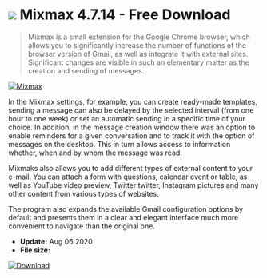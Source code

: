 # ![](https://cdn.softexe.net/static/icon/b/mixmax-8578.png) Mixmax 4.7.14 - Free Download

> Mixmax is a small extension for the Google Chrome browser, which allows you to significantly increase the number of functions of the browser version of Gmail, as well as integrate it with external sites. Significant changes are visible in such an elementary matter as the creation and sending of messages.

[![Mixmax](https://gallery.dpcdn.pl/imgc/Tools/77377/g_-_420x350_1.5_-_x20170829152939_0.jpg)](https://softexe.net/win/internet/browser-add-ons/mixmax:hegh.html)

In the Mixmax settings, for example, you can create ready-made templates, sending a message can also be delayed by the selected interval (from one hour to one week) or set an automatic sending in a specific time of your choice. In addition, in the message creation window there was an option to enable reminders for a given conversation and to track it with the option of messages on the desktop. This in turn allows access to information whether, when and by whom the message was read.
 
 Mixmaks also allows you to add different types of external content to your e-mail. You can attach a form with questions, calendar event or table, as well as YouTube video preview, Twitter twitter, Instagram pictures and many other content from various types of websites.
 
 The program also expands the available Gmail configuration options by default and presents them in a clear and elegant interface much more convenient to navigate than the original one.


- **Update:** Aug 06 2020
- **File size:** 

[![Download](https://cdn.softexe.net/static/img/download.png)](https://softexe.net/win/internet/browser-add-ons/mixmax:hegh.html)

